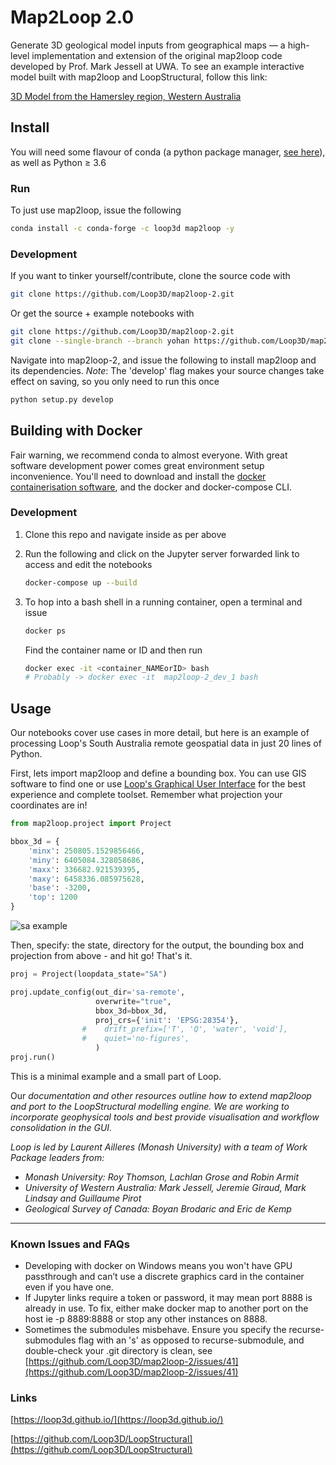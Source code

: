 # Map2Loop 2.0

Generate 3D geological model inputs from geographical maps — a high-level implementation and extension of the original map2loop code developed by Prof. Mark Jessell at UWA. To see an example interactive model built with map2loop and LoopStructural, follow this link:   
   
 <a href="http://geo.loop-gis.org/models/vtkleaflet_2021-03-19-11-40.html">3D Model from the Hamersley region, Western Australia</a>


## Install

You will need some flavour of conda (a python package manager, [see here](https://docs.anaconda.com/anaconda/install/index.html)), as well as Python ≥ 3.6

### Run

To just use map2loop, issue the following

```bash
conda install -c conda-forge -c loop3d map2loop -y
```

### Development

If you want to tinker yourself/contribute, clone the source code with

```bash
git clone https://github.com/Loop3D/map2loop-2.git
```

Or get the source + example notebooks with

```bash
git clone https://github.com/Loop3D/map2loop-2.git
git clone --single-branch --branch yohan https://github.com/Loop3D/map2loop2-notebooks
```

Navigate into map2loop-2, and issue the following to install map2loop and its dependencies. _Note_: The 'develop' flag makes your source changes take effect on saving, so you only need to run this once

```bash
python setup.py develop
```

## Building with Docker

Fair warning, we recommend conda to almost everyone. With great software development power comes great environment setup inconvenience. You'll need to download and install the [docker containerisation software](https://docs.docker.com/get-docker/), and the docker and docker-compose CLI.

### Development 

1. Clone this repo and navigate inside as per above
2. Run the following and click on the Jupyter server forwarded link to access and edit the notebooks

   ```bash
   docker-compose up --build
   ```

3. To hop into a bash shell in a running container, open a terminal and issue

   ```bash
   docker ps
   ```

   Find the container name or ID and then run

   ```bash
   docker exec -it <container_NAMEorID> bash
   # Probably -> docker exec -it  map2loop-2_dev_1 bash
   ```
 
## Usage

Our notebooks cover use cases in more detail, but here is an example of processing Loop's South Australia remote geospatial data in just 20 lines of Python.

First, lets import map2loop and define a bounding box. You can use GIS software to find one or use [Loop's Graphical User Interface](https://loop3d.github.io/downloads.html) for the best experience and complete toolset. Remember what projection your coordinates are in!

```python
from map2loop.project import Project

bbox_3d = {
    'minx': 250805.1529856466,
    'miny': 6405084.328058686,
    'maxx': 336682.921539395,
    'maxy': 6458336.085975628,
    'base': -3200,
    'top': 1200
}
```

![sa example](docs/Untitled.png?raw=true)

Then, specify: the state, directory for the output, the bounding box and projection from above - and hit go! That's it.

```python
proj = Project(loopdata_state="SA")

proj.update_config(out_dir='sa-remote',
                   overwrite="true",
                   bbox_3d=bbox_3d,
                   proj_crs={'init': 'EPSG:28354'},
                #    drift_prefix=['T', 'Q', 'water', 'void'],
                #    quiet='no-figures',
                   )
proj.run()
```

This is a minimal example and a small part of Loop.

Our _documentation and other resources outline how to extend map2loop and port to the LoopStructural modelling engine. We are working to incorporate geophysical tools and best provide visualisation and workflow consolidation in the GUI._

_Loop is led by Laurent Ailleres (Monash University) with a team of Work Package leaders from:_

- _Monash University: Roy Thomson, Lachlan Grose and Robin Armit_
- _University of Western Australia: Mark Jessell, Jeremie Giraud, Mark Lindsay and Guillaume Pirot_
- _Geological Survey of Canada: Boyan Brodaric and Eric de Kemp_

---

### Known Issues and FAQs

- Developing with docker on Windows means you won't have GPU passthrough and can’t use a discrete graphics card in the container even if you have one.
- If Jupyter links require a token or password, it may mean port 8888 is already in use. To fix, either make docker map to another port on the host ie -p 8889:8888 or stop any other instances on 8888.
- Sometimes the submodules misbehave. Ensure you specify the recurse-submodules flag with an 's' as opposed to recurse-submodule, and double-check your .git directory is clean, see [https://github.com/Loop3D/map2loop-2/issues/41](https://github.com/Loop3D/map2loop-2/issues/41)

### Links

[https://loop3d.github.io/](https://loop3d.github.io/)

[https://github.com/Loop3D/LoopStructural](https://github.com/Loop3D/LoopStructural)
